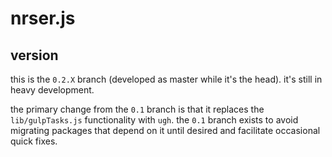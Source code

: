 nrser.js
========

version
-------

this is the `0.2.X` branch (developed as master while it's the head). it's still in heavy development.

the primary change from the `0.1` branch is that it replaces the `lib/gulpTasks.js` functionality with `ugh`. the `0.1` branch exists to avoid migrating packages that depend on it until desired and facilitate occasional quick fixes.
